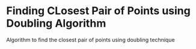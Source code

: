 # Finding CLosest Pair of Points using Doubling Algorithm
Algorithm to find the closest pair of points using doubling technique
